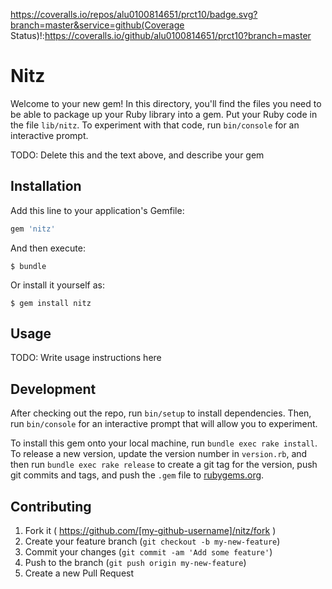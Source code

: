 https://coveralls.io/repos/alu0100814651/prct10/badge.svg?branch=master&service=github(Coverage Status)!:https://coveralls.io/github/alu0100814651/prct10?branch=master

# Nitz

Welcome to your new gem! In this directory, you'll find the files you need to be able to package up your Ruby library into a gem. Put your Ruby code in the file `lib/nitz`. To experiment with that code, run `bin/console` for an interactive prompt.

TODO: Delete this and the text above, and describe your gem

## Installation

Add this line to your application's Gemfile:

```ruby
gem 'nitz'
```

And then execute:

    $ bundle

Or install it yourself as:

    $ gem install nitz

## Usage

TODO: Write usage instructions here

## Development

After checking out the repo, run `bin/setup` to install dependencies. Then, run `bin/console` for an interactive prompt that will allow you to experiment.

To install this gem onto your local machine, run `bundle exec rake install`. To release a new version, update the version number in `version.rb`, and then run `bundle exec rake release` to create a git tag for the version, push git commits and tags, and push the `.gem` file to [rubygems.org](https://rubygems.org).

## Contributing

1. Fork it ( https://github.com/[my-github-username]/nitz/fork )
2. Create your feature branch (`git checkout -b my-new-feature`)
3. Commit your changes (`git commit -am 'Add some feature'`)
4. Push to the branch (`git push origin my-new-feature`)
5. Create a new Pull Request
